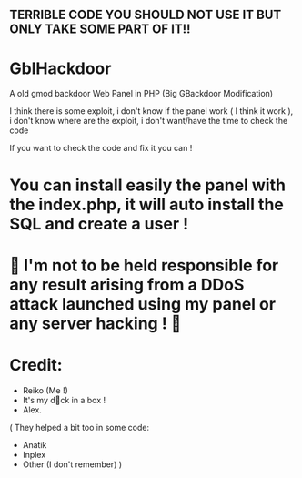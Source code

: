 ## TERRIBLE CODE YOU SHOULD NOT USE IT BUT ONLY TAKE SOME PART OF IT!!

# GblHackdoor
A old gmod backdoor Web Panel in PHP (Big GBackdoor Modification)

I think there is some exploit, i don't know if the panel work ( I think it work ), i don't know where are the exploit, i don't want/have the time to check the code

If you want to check the code and fix it you can !

# You can install easily the panel with the index.php, it will auto install the SQL and create a user !

# 🚫  I'm not to be held responsible for any result arising from a DDoS attack launched using my panel or any server hacking ! 🚫

# Credit:
- Reiko (Me !)
- It's my d🦆ck in a box !
- Alex.

(
They helped a bit too in some code:
- Anatik
- Inplex
- Other (I don't remember)
)
